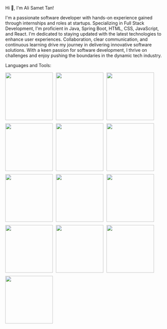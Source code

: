 Hi 👋, I'm Ali Samet Tan!

I'm a passionate software developer with hands-on experience gained through internships and roles at startups. Specializing in Full Stack Development, I'm proficient in Java, Spring Boot, HTML, CSS, JavaScript, and React. I'm dedicated to staying updated with the latest technologies to enhance user experiences. Collaboration, clear communication, and continuous learning drive my journey in delivering innovative software solutions. With a keen passion for software development, I thrive on challenges and enjoy pushing the boundaries in the dynamic tech industry.


Languages and Tools:
<div style="display: flex; flex-wrap: wrap;">
  <img src="https://github.com/alisamettan/alisamettan/assets/57589255/852bbf1c-d4ec-469b-90dc-c6799bc66dd6" width="150" style="margin-right: 10px; margin-bottom: 10px;" />
  <img src="https://github.com/alisamettan/alisamettan/assets/57589255/336204c0-9a83-4f36-ad1f-ea6068fb1152" width="150" style="margin-right: 10px; margin-bottom: 10px;" />
  <img src="https://github.com/alisamettan/alisamettan/assets/57589255/b1a78418-f095-4ebe-a2ca-c63ff54a1d27" width="150" style="margin-right: 10px; margin-bottom: 10px;" />
  <img src="https://github.com/alisamettan/alisamettan/assets/57589255/2b603cec-cae2-4b61-8874-2b85e292bf82" width="150" style="margin-right: 10px; margin-bottom: 10px;" />
  <img src="https://github.com/alisamettan/alisamettan/assets/57589255/c4e6e175-74fd-49fa-8a31-152f608c74a8" width="150" style="margin-right: 10px; margin-bottom: 10px;" />
  <img src="https://github.com/alisamettan/alisamettan/assets/57589255/03d14159-8c90-44b9-a325-184d4472ed2a" width="150" style="margin-right: 10px; margin-bottom: 10px;" />
  <img src="https://github.com/alisamettan/alisamettan/assets/57589255/1ec4dea5-5da3-42da-831b-d978e1892ee3" width="150" style="margin-right: 10px; margin-bottom: 10px;" />
  <img src="https://github.com/alisamettan/alisamettan/assets/57589255/b021b712-6c13-4e74-b033-9250df459763" width="150" style="margin-right: 10px; margin-bottom: 10px;" />
  <img src="https://github.com/alisamettan/alisamettan/assets/57589255/fe8c3d1b-9f1d-4c5f-aec1-97d215968332" width="150" style="margin-right: 10px; margin-bottom: 10px;" />
  <img src="https://github.com/alisamettan/alisamettan/assets/57589255/89640fbc-ce30-4ce7-a914-89fd72788ec0" width="150" style="margin-right: 10px; margin-bottom: 10px;" />
  <img src="https://github.com/alisamettan/alisamettan/assets/57589255/d84603a9-371b-4ae2-a5e9-c985685b81ba" width="150" style="margin-right: 10px; margin-bottom: 10px;" />
  <img src="https://github.com/alisamettan/alisamettan/assets/57589255/d9cae8bd-fc3e-48b0-9817-1e0d0af0447a" width="150" style="margin-right: 10px; margin-bottom: 10px;" />
  <img src="https://github.com/alisamettan/alisamettan/assets/57589255/c827f055-3fe9-4148-b864-b17d9f27959d" width="150" style="margin-right: 10px; margin-bottom: 10px;" />
</div>











<!--
**alisamettan/alisamettan** is a ✨ _special_ ✨ repository because its `README.md` (this file) appears on your GitHub profile.

Here are some ideas to get you started:

- 🔭 I’m currently working on ...
- 🌱 I’m currently learning ...
- 👯 I’m looking to collaborate on ...
- 🤔 I’m looking for help with ...
- 💬 Ask me about ...
- 📫 How to reach me: ...
- 😄 Pronouns: ...
- ⚡ Fun fact: ...
-->
